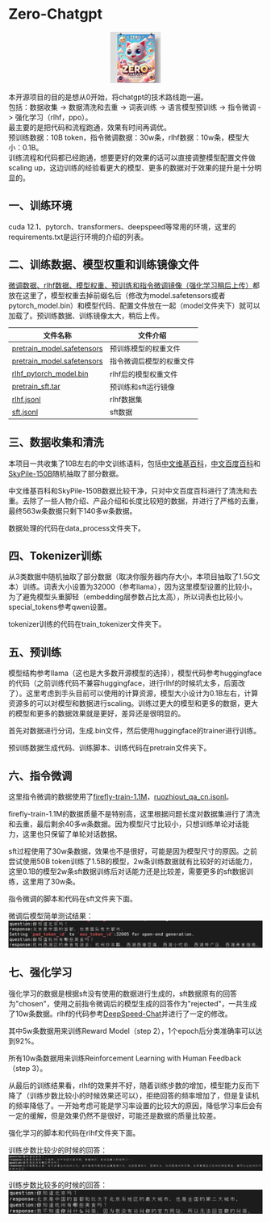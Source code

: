 # Zero-Chatgpt   
<p align="center">
  <img src="image.webp" alt="Zero-Chatgpt" style="width:20%;">
</p> 

本开源项目的目的是想从0开始，将chatgpt的技术路线跑一遍。  
包括：数据收集 -> 数据清洗和去重 -> 词表训练 -> 语言模型预训练 -> 指令微调 -> 强化学习（rlhf，ppo）。  
最主要的是把代码和流程跑通，效果有时间再调优。  
预训练数据：10B token，指令微调数据：30w条，rlhf数据：10w条，模型大小：0.1B。  
训练流程和代码都已经跑通，想要更好的效果的话可以直接调整模型配置文件做scaling up，这边训练的经验看更大的模型、更多的数据对于效果的提升是十分明显的。  
## 一、训练环境  
cuda 12.1、pytorch、transformers、deepspeed等常用的环境，这里的requirements.txt是运行环境的介绍的列表。  

## 二、训练数据、模型权重和训练镜像文件  
[微调数据、rlhf数据、模型权重、预训练和指令微调镜像（强化学习稍后上传）](https://huggingface.co/My521/Zero-Chatgpt/tree/main)都放在这里了，模型权重去掉前缀名后（修改为model.safetensors或者pytorch_model.bin）和模型代码、配置文件放在一起（model文件夹下）就可以加载了。预训练数据、训练镜像太大，稍后上传。  

| 文件名称               | 文件介绍                                                |
|------------------------|--------------------------------------------------------|
| [pretrain_model.safetensors](https://huggingface.co/My521/Zero-Chatgpt/blob/main/pretrain_model.safetensors) | 预训练模型的权重文件|
| [pretrain_model.safetensors](https://huggingface.co/My521/Zero-Chatgpt/blob/main/sft_model.safetensors) | 指令微调后模型的权重文件|
| [rlhf_pytorch_model.bin](https://huggingface.co/My521/Zero-Chatgpt/blob/main/rlhf_pytorch_model.bin) | rlhf后的模型权重文件|
| [pretrain_sft.tar](https://huggingface.co/My521/Zero-Chatgpt/blob/main/pretrain_sft.tar)       | 预训练和sft运行镜像|
| [rlhf.jsonl](https://huggingface.co/My521/Zero-Chatgpt/blob/main/rlhf.jsonl)             | rlhf数据集|
| [sft.jsonl](https://huggingface.co/My521/Zero-Chatgpt/blob/main/sft.jsonl)              | sft数据|


## 三、数据收集和清洗  
本项目一共收集了10B左右的中文训练语料，包括[中文维基百科](https://huggingface.co/datasets/pleisto/wikipedia-cn-20230720-filtered/blob/main/wikipedia-cn-20230720-filtered.json)，[中文百度百科](https://huggingface.co/datasets/xuqinyang/BaiduBaike-5.63M/blob/main/563w_baidubaike.json)和[SkyPile-150B](https://huggingface.co/datasets/Skywork/SkyPile-150B)随机抽取了部分数据。  

中文维基百科和SkyPile-150B数据比较干净，只对中文百度百科进行了清洗和去重。去除了一些人物介绍、产品介绍和长度比较短的数据，并进行了严格的去重，最终563w条数据只剩下140多w条数据。  

数据处理的代码在data_process文件夹下。  

## 四、Tokenizer训练  
从3类数据中随机抽取了部分数据（取决你服务器内存大小，本项目抽取了1.5G文本）训练。词表大小设置为32000（参考llama），因为这里模型设置的比较小，为了避免模型头重脚轻（embedding层参数占比太高），所以词表也比较小。special_tokens参考qwen设置。    

tokenizer训练的代码在train_tokenizer文件夹下。

## 五、预训练
模型结构参考llama（这也是大多数开源模型的选择），模型代码参考huggingface的代码（之前训练代码不兼容huggingface，进行rlhf的时候坑太多，后面改了）。这里考虑到手头目前可以使用的计算资源，模型大小设计为0.1B左右，计算资源多的可以对模型和数据进行scaling。训练过更大的模型和更多的数据，更大的模型和更多的数据效果就是更好，差异还是很明显的。

首先对数据进行分词，生成.bin文件，然后使用huggingface的trainer进行训练。

预训练数据生成代码、训练脚本、训练代码在pretrain文件夹下。

## 六、指令微调  
这里指令微调的数据使用了[firefly-train-1.1M](https://huggingface.co/datasets/YeungNLP/firefly-train-1.1M/blob/main/firefly-train-1.1M.jsonl)，[ruozhiout_qa_cn.jsonl](https://www.modelscope.cn/datasets/baicai003/Llama3-Chinese-dataset/files)。  

firefly-train-1.1M的数据质量不是特别高，这里根据问题长度对数据集进行了清洗和去重，最后剩余40多w条数据。因为模型尺寸比较小，只想训练单论对话能力，这里也只保留了单轮对话数据。

sft过程使用了30w条数据，效果也不是很好，可能是因为模型尺寸的原因。之前尝试使用50B token训练了1.5B的模型，2w条训练数据就有比较好的对话能力，这里0.1B的模型2w条sft数据训练后对话能力还是比较差，需要更多的sft数据训练，这里用了30w条。

指令微调的脚本和代码在sft文件夹下面。  

微调后模型简单测试结果：  
![alt text](image.png)  

## 七、强化学习  
强化学习的数据是根据sft没有使用的数据进行生成的，sft数据原有的回答为"chosen"，使用之前指令微调后的模型生成的回答作为"rejected"，一共生成了10w条数据。rlhf的代码参考[DeepSpeed-Chat](https://github.com/microsoft/DeepSpeedExamples/tree/master/applications/DeepSpeed-Chat#readme)并进行了一定的修改。

其中5w条数据用来训练Reward Model（step 2），1个epoch后分类准确率可以达到92%。  

所有10w条数据用来训练Reinforcement Learning with Human Feedback（step 3）。  

从最后的训练结果看，rlhf的效果并不好，随着训练步数的增加，模型能力反而下降了（训练步数比较小的时候效果还可以），拒绝回答的频率增加了，但是复读机的频率降低了。一开始考虑可能是学习率设置的比较大的原因，降低学习率后会有一定的缓解，但是效果仍然不是很好，可能还是数据的质量比较差。  

强化学习的脚本和代码在rlhf文件夹下面。  

训练步数比较少的时候的回答：  
![alt text](image-1.png)  

训练步数比较多的时候的回答：  
![alt text](image-2.png)  

